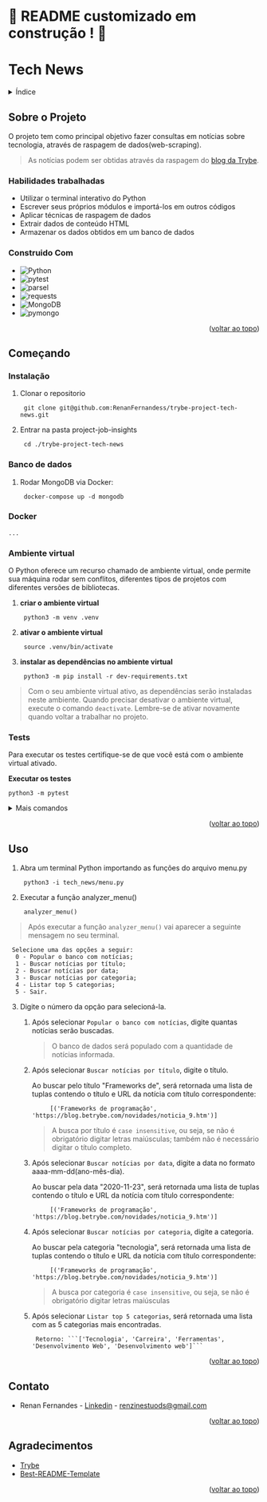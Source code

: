 <a name="readme-top"></a>
# :construction: README customizado em construção ! :construction:
<!-- Olá, Tryber!
Esse é apenas um arquivo inicial para o README do seu projeto no qual você pode customizar e reutilizar todas as vezes que for executar o trybe-publisher.

Para deixá-lo com a sua cara, basta alterar o seguinte arquivo da sua máquina: ~/.student-repo-publisher/custom/_NEW_README.md

É essencial que você preencha esse documento por conta própria, ok?
Não deixe de usar nossas dicas de escrita de README de projetos, e deixe sua criatividade brilhar!
:warning: IMPORTANTE: você precisa deixar nítido:
- quais arquivos/pastas foram desenvolvidos por você; 
- quais arquivos/pastas foram desenvolvidos por outra pessoa estudante;
- quais arquivos/pastas foram desenvolvidos pela Trybe.

* Utilizar o terminal interativo do Python.
   * Utilizar estruturas condicionais e de repetição.
   * Utilizar funções built-in do Python.
   * Utilizar tratamento de exceções.
   * Realizar a manipulação de arquivos.
   * Escrever funções.
   * Escrever testes com Pytest.
   * Escrever seus próprios módulos e importá-los em outros códigos.
-->

# Tech News

<details>
  <summary>Índice</summary>
  <ol>
    <li>
      <a href="#sobre-o-projeto">Sobre o Projeto</a>
      <ul>
        <li><a href="#construido-com">Construido Com</a></li>
      </ul>
    </li>
    <li>
      <a href="#começando">Começando</a>
      <ul>
        <li><a href="#instalação">Instalação</a></li>
        <li><a href="#ambiente-virtual">Ambiente virtual</a></li>
        <li><a href="#tests">Tests</a></li>
      </ul>
    </li>
    <li><a href="#uso">Uso</a></li>
    <li><a href="#contato">Contato</a></li>
    <li><a href="#agradecimentos">Agradecimentos</a></li>
  </ol>
</details>

## Sobre o Projeto

O projeto tem como principal objetivo fazer consultas em notícias sobre tecnologia, através de raspagem de dados(web-scraping).

> As notícias podem ser obtidas através da raspagem do [blog da Trybe](https://blog.betrybe.com/).

### Habilidades trabalhadas
* Utilizar o terminal interativo do Python
* Escrever seus próprios módulos e importá-los em outros códigos
* Aplicar técnicas de raspagem de dados
* Extrair dados de conteúdo HTML
* Armazenar os dados obtidos em um banco de dados



### Construido Com
* ![Python](https://img.shields.io/badge/python-3670A0?style=for-the-badge&logo=python&logoColor=ffdd54)
* ![pytest](https://img.shields.io/badge/pytest-3670A0?style=for-the-badge&logo=pytest&logoColor=ffdd54)
* ![parsel](https://img.shields.io/badge/parsel-%23000.svg?style=for-the-badge&logo=parsel&logoColor=white)
* ![requests](https://img.shields.io/badge/requests-white.svg?style=for-the-badge&logo=requests&logoColor=black)
* ![MongoDB](https://img.shields.io/badge/MongoDB-%234ea94b.svg?style=for-the-badge&logo=mongodb&logoColor=white)
* ![pymongo](https://img.shields.io/badge/pymongo-3670A0?style=for-the-badge&logo=pymongo&logoColor=ffdd54)
 
<p align="right">(<a href="#readme-top">voltar ao topo</a>)</p>

## Começando

### Instalação

1. Clonar o repositorio

        git clone git@github.com:RenanFernandess/trybe-project-tech-news.git

2. Entrar na pasta project-job-insights
  
        cd ./trybe-project-tech-news
    
### Banco de dados

1. Rodar MongoDB via Docker:
  
        docker-compose up -d mongodb
        
### Docker
    
    ...

### Ambiente virtual
O Python oferece um recurso chamado de ambiente virtual, onde permite sua máquina rodar sem conflitos, diferentes tipos de projetos com diferentes versões de bibliotecas.

1. **criar o ambiente virtual**

        python3 -m venv .venv

2. **ativar o ambiente virtual**

        source .venv/bin/activate

3. **instalar as dependências no ambiente virtual**

        python3 -m pip install -r dev-requirements.txt

> Com o seu ambiente virtual ativo, as dependências serão instaladas neste ambiente.
  Quando precisar desativar o ambiente virtual, execute o comando `deactivate`. Lembre-se de ativar novamente quando voltar a trabalhar no projeto.

  
### Tests

 Para executar os testes certifique-se de que você está com o ambiente virtual ativado.

  <strong>Executar os testes</strong>

    python3 -m pytest

  <details>
  <summary>Mais comandos</summary>
  
   O arquivo `pyproject.toml` já configura corretamente o pytest. Entretanto, caso você tenha problemas com isso e queira explicitamente uma saída completa, o comando é:

  ```bash
  python3 -m pytest -s -vv
  ```

  Caso precise executar apenas um arquivo de testes basta executar o comando:

  ```bash
  python3 -m pytest tests/nomedoarquivo.py
  ```

  Caso precise executar apenas uma função de testes basta executar o comando:

  ```bash
  python3 -m pytest -k nome_da_func_de_tests
  ```

  Para executar um teste específico de um arquivo, basta executar o comando:

  ```bash
  python3 -m pytest tests/nomedoarquivo.py::test_nome_do_teste
  ```
  
</details>
  

<p align="right">(<a href="#readme-top">voltar ao topo</a>)</p>

## Uso

1. Abra um terminal Python importando as funções do arquivo menu.py
    
        python3 -i tech_news/menu.py

2. Executar a função analyzer_menu()

        analyzer_menu()

> Após executar a função `analyzer_menu()` vai aparecer a seguinte mensagem no seu terminal.
```
 Selecione uma das opções a seguir:
  0 - Popular o banco com notícias;
  1 - Buscar notícias por título;
  2 - Buscar notícias por data;
  3 - Buscar notícias por categoria;
  4 - Listar top 5 categorias;
  5 - Sair.
```
3. Digite o número da opção para selecioná-la.
    1. Após selecionar `Popular o banco com notícias`, digite quantas notícias serão buscadas.
        > O banco de dados será populado com a quantidade de notícias informada.
        
        
        
    2. Após selecionar `Buscar notícias por título`, digite o título.
        
        Ao buscar pelo título "Frameworks de", será retornada uma lista de tuplas contendo o título e URL da notícia com título correspondente:
                
                [('Frameworks de programação', 'https://blog.betrybe.com/novidades/noticia_9.htm')]
            
        > A busca por título é `case insensitive`, ou seja, se não é obrigatório digitar letras maiúsculas; também não é necessário digitar o título completo.
        
        
    3. Após selecionar `Buscar notícias por data`, digite a data no formato aaaa-mm-dd(ano-mês-dia).
            
        Ao buscar pela data "2020-11-23", será retornada uma lista de tuplas contendo o título e URL da notícia com título correspondente:
                
                [('Frameworks de programação', 'https://blog.betrybe.com/novidades/noticia_9.htm')]
         
        
    4. Após selecionar `Buscar notícias por categoria`, digite a categoria.
            
        Ao buscar pela categoria "tecnologia", será retornada uma lista de tuplas contendo o título e URL da notícia com título correspondente:
                
                [('Frameworks de programação', 'https://blog.betrybe.com/novidades/noticia_9.htm')]
            
        > A busca por categoria é `case insensitive`, ou seja, se não é obrigatório digitar letras maiúsculas
        
        
    5. Após selecionar `Listar top 5 categorias`, será retornada uma lista com as 5 categorias mais encontradas.
            
            Retorno: ```['Tecnologia', 'Carreira', 'Ferramentas', 'Desenvolvimento Web', 'Desenvolvimento web']```

<p align="right">(<a href="#readme-top">voltar ao topo</a>)</p>

## Contato

* Renan Fernandes - [Linkedin](https://www.linkedin.com/in/orenanfernandes/) - renzinestuods@gmail.com

<p align="right">(<a href="#readme-top">voltar ao topo</a>)</p>

## Agradecimentos

* [Trybe](https://www.betrybe.com/)
* [Best-README-Template](https://github.com/othneildrew/Best-README-Template)

<p align="right">(<a href="#readme-top">voltar ao topo</a>)</p>
